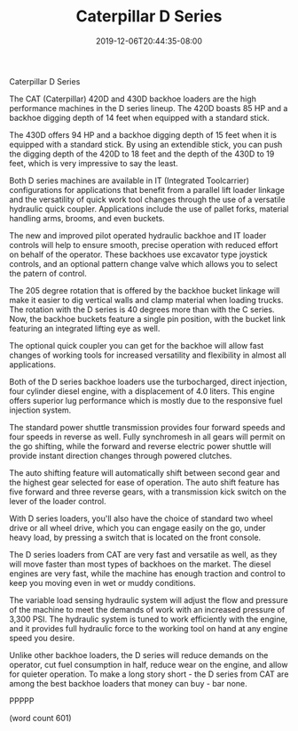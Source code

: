 ﻿---
title: "Caterpillar D Series"
date: 2019-12-06T20:44:35-08:00
description: "Excavation Equipment Tips for Web Success"
featured_image: "/images/Excavation Equipment.jpg"
tags: ["Excavation Equipment"]
---

Caterpillar D Series

The CAT (Caterpillar) 420D and 430D backhoe loaders
are the high performance machines in the D series
lineup.  The 420D boasts 85 HP and a backhoe digging
depth of 14 feet when equipped with a standard
stick.  

The 430D offers 94 HP and a backhoe digging depth
of 15 feet when it is equipped with a standard
stick.  By using an extendible stick, you can 
push the digging depth of the 420D to 18 feet and
the depth of the 430D to 19 feet, which is very
impressive to say the least.

Both D series machines are available in IT 
(Integrated Toolcarrier) configurations for 
applications that benefit from a parallel lift 
loader linkage and the versatility of quick work
tool changes through the use of a versatile 
hydraulic quick coupler.  Applications include the
use of pallet forks, material handling arms, 
brooms, and even buckets.

The new and improved pilot operated hydraulic backhoe
and IT loader controls will help to ensure smooth,
precise operation with reduced effort on behalf of
the operator.  These backhoes use excavator type
joystick controls, and an optional pattern change
valve which allows you to select the patern of
control.

The 205 degree rotation that is offered by the
backhoe bucket linkage will make it easier to dig
vertical walls and clamp material when loading
trucks.  The rotation with the D series is 40
degrees more than with the C series.  Now, the
backhoe buckets feature a single pin position,
with the bucket link featuring an integrated 
lifting eye as well.

The optional quick coupler you can get for the
backhoe will allow fast changes of working tools
for increased versatility and flexibility in
almost all applications.

Both of the D series backhoe loaders use the
turbocharged, direct injection, four cylinder diesel
engine, with a displacement of 4.0 liters.  This
engine offers superior lug performance which is
mostly due to the responsive fuel injection
system.

The standard power shuttle transmission provides
four forward speeds and four speeds in reverse 
as well.  Fully synchromesh in all gears will
permit on the go shifting, while the forward and
reverse electric power shuttle will provide 
instant direction changes through powered 
clutches.

The auto shifting feature will automatically 
shift between second gear and the highest gear
selected for ease of operation.  The auto shift
feature has five forward and three reverse gears,
with a transmission kick switch on the lever of
the loader control.

With D series loaders, you'll also have the choice
of standard two wheel drive or all wheel drive,
which you can engage easily on the go, under
heavy load, by pressing a switch that is located
on the front console.  

The D series loaders from CAT are very fast and
versatile as well, as they will move faster than
most types of backhoes on the market.  The
diesel engines are very fast, while the machine
has enough traction and control to keep you 
moving even in wet or muddy conditions.

The variable load sensing hydraulic system will
adjust the flow and pressure of the machine to
meet the demands of work with an increased
pressure of 3,300 PSI.  The hydraulic system is
tuned to work efficiently with the engine, and
it provides full hydraulic force to the working
tool on hand at any engine speed you desire.

Unlike other backhoe loaders, the D series will
reduce demands on the operator, cut fuel consumption
in half, reduce wear on the engine, and allow
for quieter operation.  To make a long story 
short - the D series from CAT are among the best
backhoe loaders that money can buy - bar none.

PPPPP

(word count 601)
